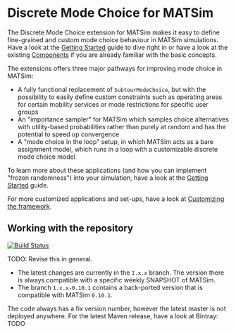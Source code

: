 # Discrete Mode Choice for MATSim

The Discrete Mode Choice extension for MATSim makes it easy to define fine-grained and custom mode choice behaviour in MATSim simulations. Have a look at the [Getting Started](docs/GettingStarted.md) guide to dive right in or have a look at the existing [Components](docs/Components.md) if you are already familiar with the basic concepts.

The extensions offers three major pathways for improving mode choice in MATSim:

- A fully functional replacement of `SubtourModeChoice`, but with the possibility to easily define custom constraints such as operating areas for certain mobility services or mode restrictions for specific user groups
- An "importance sampler" for MATSim which samples choice alternatives with utility-based probabilities rather than purely at random and has the potential to speed up convergence
- A "mode choice in the loop" setup, in which MATSim acts as a bare assignment model, which runs in a loop with a customizable discrete mode choice model

To learn more about these applications (and how you can implement "frozen randomness") into your simulation, have a look at the [Getting Started](docs/GettingStarted.md) guide.

For more customized applications and set-ups, have a look at [Customizing the framework](docs/Customizing.md).

## Working with the repository

[![Build Status](https://travis-ci.org/matsim-eth/av.png)](https://travis-ci.org/matsim-eth/mode_choice)

TODO: Revise this in general.

- The latest changes are currently in the `1.x.x` branch. The version there is always compatible with a specific weekly SNAPSHOT of MATSim.
- The branch `1.x.x-0.10.1` contains a back-ported version that is compatible with MATSim `0.10.1`.

The code always has a fix version number, however the latest master is not deployed anywhere. For the latest Maven release, have a look at Bintray: TODO
 